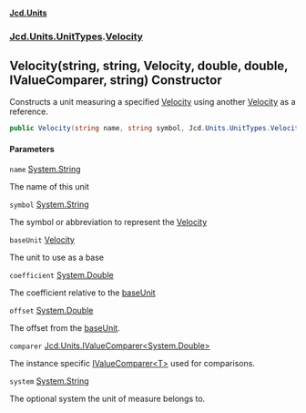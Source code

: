 #### [Jcd.Units](index.md 'index')
### [Jcd.Units.UnitTypes](Jcd.Units.UnitTypes.md 'Jcd.Units.UnitTypes').[Velocity](Velocity.md 'Jcd.Units.UnitTypes.Velocity')

## Velocity(string, string, Velocity, double, double, IValueComparer<double>, string) Constructor

Constructs a unit measuring a specified [Velocity](Velocity.md 'Jcd.Units.UnitTypes.Velocity') using another [Velocity](Velocity.md 'Jcd.Units.UnitTypes.Velocity') as a
reference.

```csharp
public Velocity(string name, string symbol, Jcd.Units.UnitTypes.Velocity? baseUnit=null, double coefficient=1.0, double offset=0.0, Jcd.Units.IValueComparer<double>? comparer=null, string system="");
```
#### Parameters

<a name='Jcd.Units.UnitTypes.Velocity.Velocity(string,string,Jcd.Units.UnitTypes.Velocity,double,double,Jcd.Units.IValueComparer_double_,string).name'></a>

`name` [System.String](https://docs.microsoft.com/en-us/dotnet/api/System.String 'System.String')

The name of this unit

<a name='Jcd.Units.UnitTypes.Velocity.Velocity(string,string,Jcd.Units.UnitTypes.Velocity,double,double,Jcd.Units.IValueComparer_double_,string).symbol'></a>

`symbol` [System.String](https://docs.microsoft.com/en-us/dotnet/api/System.String 'System.String')

The symbol or abbreviation to represent the [Velocity](Velocity.md 'Jcd.Units.UnitTypes.Velocity')

<a name='Jcd.Units.UnitTypes.Velocity.Velocity(string,string,Jcd.Units.UnitTypes.Velocity,double,double,Jcd.Units.IValueComparer_double_,string).baseUnit'></a>

`baseUnit` [Velocity](Velocity.md 'Jcd.Units.UnitTypes.Velocity')

The unit to use as a base

<a name='Jcd.Units.UnitTypes.Velocity.Velocity(string,string,Jcd.Units.UnitTypes.Velocity,double,double,Jcd.Units.IValueComparer_double_,string).coefficient'></a>

`coefficient` [System.Double](https://docs.microsoft.com/en-us/dotnet/api/System.Double 'System.Double')

The coefficient relative to the [baseUnit](Velocity..ctor.RvhSoaKJHMcvb5d7/jaFUA.md#Jcd.Units.UnitTypes.Velocity.Velocity(string,string,Jcd.Units.UnitTypes.Velocity,double,double,Jcd.Units.IValueComparer_double_,string).baseUnit 'Jcd.Units.UnitTypes.Velocity.Velocity(string, string, Jcd.Units.UnitTypes.Velocity, double, double, Jcd.Units.IValueComparer<double>, string).baseUnit')

<a name='Jcd.Units.UnitTypes.Velocity.Velocity(string,string,Jcd.Units.UnitTypes.Velocity,double,double,Jcd.Units.IValueComparer_double_,string).offset'></a>

`offset` [System.Double](https://docs.microsoft.com/en-us/dotnet/api/System.Double 'System.Double')

The offset from the [baseUnit](Velocity..ctor.RvhSoaKJHMcvb5d7/jaFUA.md#Jcd.Units.UnitTypes.Velocity.Velocity(string,string,Jcd.Units.UnitTypes.Velocity,double,double,Jcd.Units.IValueComparer_double_,string).baseUnit 'Jcd.Units.UnitTypes.Velocity.Velocity(string, string, Jcd.Units.UnitTypes.Velocity, double, double, Jcd.Units.IValueComparer<double>, string).baseUnit').

<a name='Jcd.Units.UnitTypes.Velocity.Velocity(string,string,Jcd.Units.UnitTypes.Velocity,double,double,Jcd.Units.IValueComparer_double_,string).comparer'></a>

`comparer` [Jcd.Units.IValueComparer&lt;](IValueComparer_T_.md 'Jcd.Units.IValueComparer<T>')[System.Double](https://docs.microsoft.com/en-us/dotnet/api/System.Double 'System.Double')[&gt;](IValueComparer_T_.md 'Jcd.Units.IValueComparer<T>')

The instance specific [IValueComparer&lt;T&gt;](IValueComparer_T_.md 'Jcd.Units.IValueComparer<T>') used for comparisons.

<a name='Jcd.Units.UnitTypes.Velocity.Velocity(string,string,Jcd.Units.UnitTypes.Velocity,double,double,Jcd.Units.IValueComparer_double_,string).system'></a>

`system` [System.String](https://docs.microsoft.com/en-us/dotnet/api/System.String 'System.String')

The optional system the unit of measure belongs to.
